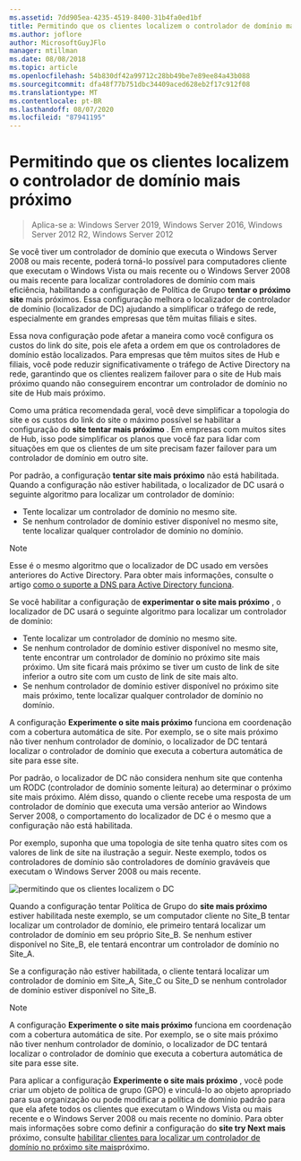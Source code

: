 ```yaml
---
ms.assetid: 7dd905ea-4235-4519-8400-31b4fa0ed1bf
title: Permitindo que os clientes localizem o controlador de domínio mais próximo
ms.author: joflore
author: MicrosoftGuyJFlo
manager: mtillman
ms.date: 08/08/2018
ms.topic: article
ms.openlocfilehash: 54b830df42a99712c28bb49be7e89ee84a43b088
ms.sourcegitcommit: dfa48f77b751dbc34409aced628eb2f17c912f08
ms.translationtype: MT
ms.contentlocale: pt-BR
ms.lasthandoff: 08/07/2020
ms.locfileid: "87941195"
---
```

# <a name="enabling-clients-to-locate-the-next-closest-domain-controller"></a>Permitindo que os clientes localizem o controlador de domínio mais próximo

> Aplica-se a: Windows Server 2019, Windows Server 2016, Windows Server 2012 R2, Windows Server 2012

Se você tiver um controlador de domínio que executa o Windows Server 2008 ou mais recente, poderá torná-lo possível para computadores cliente que executam o Windows Vista ou mais recente ou o Windows Server 2008 ou mais recente para localizar controladores de domínio com mais eficiência, habilitando a configuração de Política de Grupo **tentar o próximo site** mais próximos. Essa configuração melhora o localizador de controlador de domínio (localizador de DC) ajudando a simplificar o tráfego de rede, especialmente em grandes empresas que têm muitas filiais e sites.

Essa nova configuração pode afetar a maneira como você configura os custos do link do site, pois ele afeta a ordem em que os controladores de domínio estão localizados. Para empresas que têm muitos sites de Hub e filiais, você pode reduzir significativamente o tráfego de Active Directory na rede, garantindo que os clientes realizem failover para o site de Hub mais próximo quando não conseguirem encontrar um controlador de domínio no site de Hub mais próximo.

Como uma prática recomendada geral, você deve simplificar a topologia do site e os custos do link do site o máximo possível se habilitar a configuração do **site tentar mais próximo** . Em empresas com muitos sites de Hub, isso pode simplificar os planos que você faz para lidar com situações em que os clientes de um site precisam fazer failover para um controlador de domínio em outro site.

Por padrão, a configuração **tentar site mais próximo** não está habilitada. Quando a configuração não estiver habilitada, o localizador de DC usará o seguinte algoritmo para localizar um controlador de domínio:

- Tente localizar um controlador de domínio no mesmo site.
- Se nenhum controlador de domínio estiver disponível no mesmo site, tente localizar qualquer controlador de domínio no domínio.

> [!NOTE]
> Esse é o mesmo algoritmo que o localizador de DC usado em versões anteriores do Active Directory. Para obter mais informações, consulte o artigo [como o suporte a DNS para Active Directory funciona](/previous-versions/windows/it-pro/windows-server-2003/cc759550(v=ws.10)).

Se você habilitar a configuração de **experimentar o site mais próximo** , o localizador de DC usará o seguinte algoritmo para localizar um controlador de domínio:

- Tente localizar um controlador de domínio no mesmo site.
- Se nenhum controlador de domínio estiver disponível no mesmo site, tente encontrar um controlador de domínio no próximo site mais próximo. Um site ficará mais próximo se tiver um custo de link de site inferior a outro site com um custo de link de site mais alto.
- Se nenhum controlador de domínio estiver disponível no próximo site mais próximo, tente localizar qualquer controlador de domínio no domínio.

A configuração **Experimente o site mais próximo** funciona em coordenação com a cobertura automática de site. Por exemplo, se o site mais próximo não tiver nenhum controlador de domínio, o localizador de DC tentará localizar o controlador de domínio que executa a cobertura automática de site para esse site.

Por padrão, o localizador de DC não considera nenhum site que contenha um RODC (controlador de domínio somente leitura) ao determinar o próximo site mais próximo. Além disso, quando o cliente recebe uma resposta de um controlador de domínio que executa uma versão anterior ao Windows Server 2008, o comportamento do localizador de DC é o mesmo que a configuração não está habilitada.

Por exemplo, suponha que uma topologia de site tenha quatro sites com os valores de link de site na ilustração a seguir. Neste exemplo, todos os controladores de domínio são controladores de domínio graváveis que executam o Windows Server 2008 ou mais recente.

![permitindo que os clientes localizem o DC](media/Enabling-Clients-to-Locate-the-Next-Closest-Domain-Controller/beff4087-fb2a-463b-96ac-d440a9e29b75.gif)

Quando a configuração tentar Política de Grupo do **site mais próximo** estiver habilitada neste exemplo, se um computador cliente no Site_B tentar localizar um controlador de domínio, ele primeiro tentará localizar um controlador de domínio em seu próprio Site_B. Se nenhum estiver disponível no Site_B, ele tentará encontrar um controlador de domínio no Site_A.

Se a configuração não estiver habilitada, o cliente tentará localizar um controlador de domínio em Site_A, Site_C ou Site_D se nenhum controlador de domínio estiver disponível no Site_B.

> [!NOTE]
> A configuração **Experimente o site mais próximo** funciona em coordenação com a cobertura automática de site. Por exemplo, se o site mais próximo não tiver nenhum controlador de domínio, o localizador de DC tentará localizar o controlador de domínio que executa a cobertura automática de site para esse site.

Para aplicar a configuração **Experimente o site mais próximo** , você pode criar um objeto de política de grupo (GPO) e vinculá-lo ao objeto apropriado para sua organização ou pode modificar a política de domínio padrão para que ela afete todos os clientes que executam o Windows Vista ou mais recente e o Windows Server 2008 ou mais recente no domínio. Para obter mais informações sobre como definir a configuração do **site try Next mais** próximo, consulte [habilitar clientes para localizar um controlador de domínio no próximo site mais](/previous-versions/windows/it-pro/windows-server-2008-r2-and-2008/cc772592(v=ws.10))próximo.
